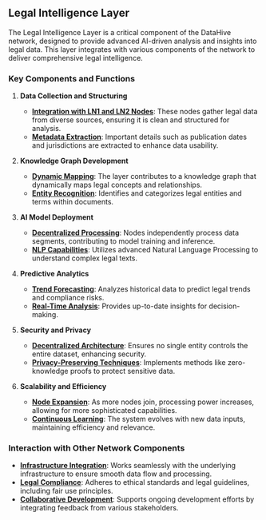## Legal Intelligence Layer

The Legal Intelligence Layer is a critical component of the DataHive network, designed to provide advanced AI-driven analysis and insights into legal data. This layer integrates with various components of the network to deliver comprehensive legal intelligence.

### Key Components and Functions

1. **Data Collection and Structuring**
   - **[Integration with LN1 and LN2 Nodes](/docs/nodes/integration.md)**: These nodes gather legal data from diverse sources, ensuring it is clean and structured for analysis.
   - **[Metadata Extraction](/docs/models/metadata-extraction.md)**: Important details such as publication dates and jurisdictions are extracted to enhance data usability.

2. **Knowledge Graph Development**
   - **[Dynamic Mapping](/docs/models/dynamic-mapping.md)**: The layer contributes to a knowledge graph that dynamically maps legal concepts and relationships.
   - **[Entity Recognition](/docs/models/entity-recognition.md)**: Identifies and categorizes legal entities and terms within documents.

3. **AI Model Deployment**
   - **[Decentralized Processing](/docs/models/decentralized-processing.md)**: Nodes independently process data segments, contributing to model training and inference.
   - **[NLP Capabilities](/docs/models/nlp-capabilities.md)**: Utilizes advanced Natural Language Processing to understand complex legal texts.

4. **Predictive Analytics**
   - **[Trend Forecasting](/docs/models/trend-forecasting.md)**: Analyzes historical data to predict legal trends and compliance risks.
   - **[Real-Time Analysis](/docs/models/real-time-analysis.md)**: Provides up-to-date insights for decision-making.

5. **Security and Privacy**
   - **[Decentralized Architecture](/docs/security/decentralized-architecture.md)**: Ensures no single entity controls the entire dataset, enhancing security.
   - **[Privacy-Preserving Techniques](/docs/privacy/privacy-preserving-techniques.md)**: Implements methods like zero-knowledge proofs to protect sensitive data.

6. **Scalability and Efficiency**
   - **[Node Expansion](/docs/infrastructure/node-expansion.md)**: As more nodes join, processing power increases, allowing for more sophisticated capabilities.
   - **[Continuous Learning](/docs/models/continuous-learning.md)**: The system evolves with new data inputs, maintaining efficiency and relevance.

### Interaction with Other Network Components

- **[Infrastructure Integration](/docs/infrastructure/integration.md)**: Works seamlessly with the underlying infrastructure to ensure smooth data flow and processing.
- **[Legal Compliance](/docs/legal/legal-compliance.md)**: Adheres to ethical standards and legal guidelines, including fair use principles.
- **[Collaborative Development](/docs/contributing/collaborative-development.md)**: Supports ongoing development efforts by integrating feedback from various stakeholders.
